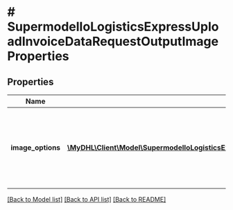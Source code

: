 # # SupermodelIoLogisticsExpressUploadInvoiceDataRequestOutputImageProperties

## Properties

Name | Type | Description | Notes
------------ | ------------- | ------------- | -------------
**image_options** | [**\MyDHL\Client\Model\SupermodelIoLogisticsExpressUploadInvoiceDataRequestOutputImagePropertiesImageOptionsInner[]**](SupermodelIoLogisticsExpressUploadInvoiceDataRequestOutputImagePropertiesImageOptionsInner.md) | Here the image options are defined for label, waybillDoc, invoice, receipt and QRcode | [optional]

[[Back to Model list]](../../README.md#models) [[Back to API list]](../../README.md#endpoints) [[Back to README]](../../README.md)
